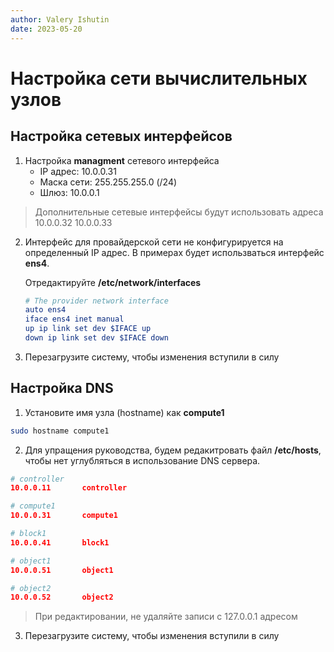 ```yaml
---
author: Valery Ishutin
date: 2023-05-20
---
```


# Настройка сети вычислительных узлов


## Настройка сетевых интерфейсов

1. Настройка **managment** сетевого интерфейса
    - IP адрес: 10.0.0.31
    - Маска сети: 255.255.255.0 (/24)
    - Шлюз: 10.0.0.1

> Дополнительные сетевые интерфейсы будут использовать адреса 10.0.0.32 10.0.0.33  
2. Интерфейс для провайдерской сети не конфигурируется на определенный IP адрес. В примерах будет использваться интерфейс **ens4**.

    Отредактируйте **/etc/network/interfaces**
    ```cmake
    # The provider network interface
    auto ens4
    iface ens4 inet manual
    up ip link set dev $IFACE up
    down ip link set dev $IFACE down
    ```
3. Перезагрузите систему, чтобы изменения вступили в силу

## Настройка DNS

1. Установите имя узла (hostname) как **compute1**

```bash
sudo hostname compute1
```

2. Для упращения руководства, будем редакитровать файл **/etc/hosts**, чтобы нет углубляться в использование DNS сервера.

```cmake
# controller
10.0.0.11       controller

# compute1
10.0.0.31       compute1

# block1
10.0.0.41       block1

# object1
10.0.0.51       object1

# object2
10.0.0.52       object2
```

> При редактировании, не удаляйте записи с 127.0.0.1 адресом

3. Перезагрузите систему, чтобы изменения вступили в силу